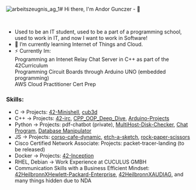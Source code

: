 ![arbeitszeugnis_ag_1](https://github.com/AndorGunczer/AndorGunczer/assets/80578738/fa4ce724-da94-4b32-9f87-efcbe2dd505f)# Hi there, I'm Andor Gunczer - 👋 

<br>

- Used to be an IT student, used to be a part of a programming school, used to work in IT, and now I want to work in Software!
- 🌱 I’m currently learning Internet of Things and Cloud.
- ⚡ Currently Im:</br>
      Programming an Intenet Relay Chat Server in C++ as part of the 42Curriculum</br>
      Programming Circuit Boards through Arduino UNO (embedded programming) </br>
      AWS Cloud Practitioner Cert Prep
        </br>
<!-- 
### Connect with me:

&nbsp;&nbsp;
[![website](./img/linkedin-light.svg)](https://linkedin.com/in/codeSTACKr#gh-light-mode-only)
[![website](./img/linkedin-dark.svg)](https://linkedin.com/in/codeSTACKr#gh-dark-mode-only)
&nbsp;&nbsp;
[![website](./img/instagram-light.svg)](https://instagram.com/codeSTACKr#gh-light-mode-only)
[![website](./img/instagram-dark.svg)](https://instagram.com/codeSTACKr#gh-dark-mode-only) -->

### Skills:

- C -> Projects: [42-Minishell](https://github.com/AndorGunczer/42-Minishell), [cub3d](https://github.com/AndorGunczer/cub3d)
- C++ ->  Projects: [42-irc](https://github.com/AndorGunczer/42-ft_irc), [CPP_OOP_Deep_Dive](https://github.com/AndorGunczer/CPP_OOP_Deep_Dive), [Arduino-Projects](https://github.com/AndorGunczer/Arduino-Projects)
- Python -> Projects: pdf-chatbot (private), [MultiHost-Disk-Checker](https://github.com/AndorGunczer/MultiHost-Disk-Checker), [Chat Program](https://github.com/AndorGunczer/terminal_chat_app), [Database Manipulator](https://github.com/AndorGunczer/rectangle_database_manipulator)
- JS -> Projects: [corso-cafe-dynamic](https://github.com/AndorGunczer/corso-cafe-dynamic), [etch-a-sketch](https://github.com/AndorGunczer/etch-a-sketch), [rock-paper-scissors](https://github.com/AndorGunczer/rock-paper-scissors)
- Cisco Certified Network Associate: Projects: packet-tracer-landing (to be released)
- Docker -> Projects: [42-Inception](https://github.com/AndorGunczer/42-Inception)
- RHEL, Debian -> Work Experience at CUCULUS GMBH
- Communication Skills with a Business Efficient Mindset: [42HeilbronnXHewlett-Packard-Enterprise](https://www.linkedin.com/feed/update/urn:li:activity:6909927451049525248/), [42HeilbronnXAUDIAG](https://www.audi-mediacenter.com/de/pressemitteilungen/audi-foerdert-die-programmierschulen-42heilbronn-und-42wolfsburg-14428), and many things hidden due to NDA
